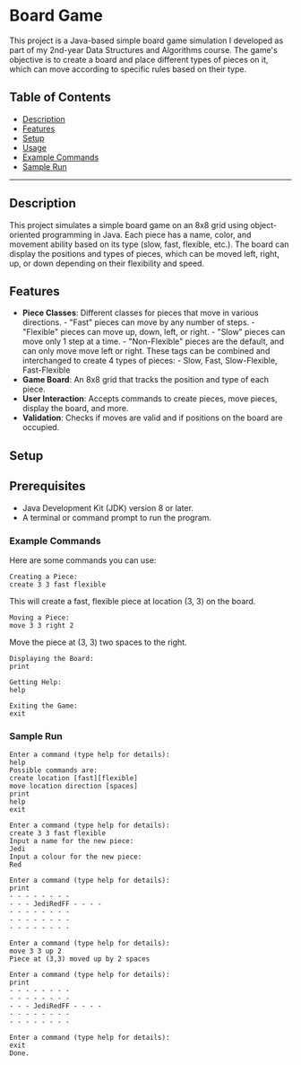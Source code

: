 ﻿# Board Game 

This project is a Java-based simple board game simulation I developed as part of my 2nd-year Data Structures and Algorithms course. The game's objective is to create a board and place different types of pieces on it, which can move according to specific rules based on their type.

## Table of Contents
- [Description](#description)
- [Features](#features)
- [Setup](#setup)
- [Usage](#usage)
- [Example Commands](#example-commands)
- [Sample Run](#sample-run)

---

## Description

This project simulates a simple board game on an 8x8 grid using object-oriented programming in Java. Each piece has a name, color, and movement ability based on its type (slow, fast, flexible, etc.). The board can display the positions and types of pieces, which can be moved left, right, up, or down depending on their flexibility and speed.

## Features

- **Piece Classes**: Different classes for pieces that move in various directions.
      - "Fast" pieces can move by any number of steps.
      - "Flexible" pieces can move up, down, left, or right.
      - "Slow" pieces can move only 1 step at a time.
      - "Non-Flexible" pieces are the default, and can only move move left or right.
  These tags can be combined and interchanged to create 4 types of pieces:
      - Slow, Fast, Slow-Flexible, Fast-Flexible
- **Game Board**: An 8x8 grid that tracks the position and type of each piece.
- **User Interaction**: Accepts commands to create pieces, move pieces, display the board, and more.
- **Validation**: Checks if moves are valid and if positions on the board are occupied.

## Setup

## Prerequisites
- Java Development Kit (JDK) version 8 or later.
- A terminal or command prompt to run the program.

### Example Commands

Here are some commands you can use:

    Creating a Piece:
    create 3 3 fast flexible

This will create a fast, flexible piece at location (3, 3) on the board.

    Moving a Piece:
    move 3 3 right 2

Move the piece at (3, 3) two spaces to the right.

    Displaying the Board:
    print

    Getting Help:
    help

    Exiting the Game:
    exit

### Sample Run

    Enter a command (type help for details):
    help
    Possible commands are:
    create location [fast][flexible]
    move location direction [spaces]
    print
    help
    exit
    
    Enter a command (type help for details):
    create 3 3 fast flexible
    Input a name for the new piece:
    Jedi
    Input a colour for the new piece:
    Red
    
    Enter a command (type help for details):
    print
    - - - - - - - -
    - - - JediRedFF - - - -
    - - - - - - - -
    - - - - - - - -
    - - - - - - - -
    
    Enter a command (type help for details):
    move 3 3 up 2
    Piece at (3,3) moved up by 2 spaces
    
    Enter a command (type help for details):
    print
    - - - - - - - -
    - - - - - - - -
    - - - JediRedFF - - - -
    - - - - - - - -
    - - - - - - - -
    
    Enter a command (type help for details):
    exit
    Done.
